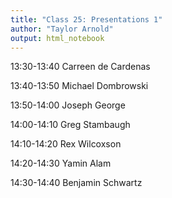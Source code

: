 ```yaml
---
title: "Class 25: Presentations 1"
author: "Taylor Arnold"
output: html_notebook
---
```





13:30-13:40	Carreen de Cardenas

13:40-13:50	Michael Dombrowski

13:50-14:00	Joseph George

14:00-14:10	Greg Stambaugh

14:10-14:20	Rex Wilcoxson

14:20-14:30	Yamin Alam

14:30-14:40	Benjamin Schwartz
